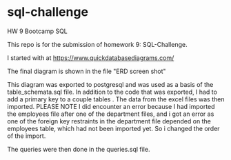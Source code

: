 # sql-challenge
HW 9 Bootcamp SQL

This repo is for the submission of homework 9:  SQL-Challenge.  

I started with at https://www.quickdatabasediagrams.com/

The final diagram is shown in the file "ERD screen shot"

This diagram was exported to postgresql and was used as a basis of the table_schemata.sql file.  In addition to the code that was exported, I had to add a primary key to a couple tables .
The data from the excel files was then imported.  PLEASE NOTE I did encounter an error because I had imported the employees file after one of the department files, and i got an error as one of the foreign key restraints in the department file depended on the employees table, which had not been imported yet.  So i changed the order of the import.

The queries were then done in the queries.sql file.

